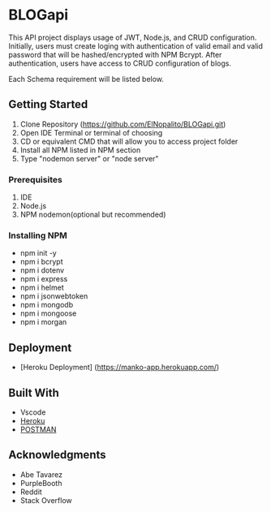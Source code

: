 # BLOGapi
This API project displays usage of JWT, Node.js, and CRUD configuration. 
Initially, users must create loging with authentication of valid email and valid password that will be hashed/encrypted with NPM Bcrypt. 
After authentication, users have access to CRUD configuration of blogs. 

Each Schema requirement will be listed below.

## Getting Started
1. Clone Repository (https://github.com/ElNopalito/BLOGapi.git)
1. Open IDE Terminal or terminal of choosing
2. CD or equivalent CMD that will allow you to access project folder 
3. Install all NPM listed in NPM section
4. Type "nodemon server" or "node server"



### Prerequisites
1. IDE
2. Node.js
3. NPM nodemon(optional but recommended)



### Installing NPM
* npm init -y
* npm i bcrypt
* npm i dotenv
* npm i express
* npm i helmet
* npm i jsonwebtoken
* npm i mongodb
* npm i mongoose
* npm i morgan

## Deployment

* [Heroku Deployment] (https://manko-app.herokuapp.com/)

## Built With

* Vscode
* [Heroku](https://id.heroku.com/) 
* [POSTMAN](https://www.postman.com/)



## Acknowledgments

* Abe Tavarez
* PurpleBooth
* Reddit
* Stack Overflow
